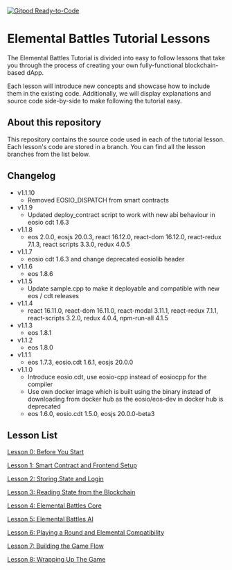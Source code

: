 [![Gitpod Ready-to-Code](https://img.shields.io/badge/Gitpod-Ready--to--Code-blue?logo=gitpod)](https://gitpod.io/#https://github.com/EOSIO/eosio-card-game-repo) 

# Elemental Battles Tutorial Lessons

The Elemental Battles Tutorial is divided into easy to follow lessons that take you through the process of creating your own fully-functional blockchain-based dApp.

Each lesson will introduce new concepts and showcase how to include them in the existing code. Additionally, we will display explanations and source code side-by-side to make following the tutorial easy.

## About this repository

This repository contains the source code used in each of the tutorial lesson. Each lesson's code are stored in a branch. You can find all the lesson branches from the list below.

## Changelog
- v1.1.10
  - Removed EOSIO_DISPATCH from smart contracts
- v1.1.9
  - Updated deploy_contract script to work with new abi behaviour in eosio cdt 1.6.3
- v1.1.8
  - eos 2.0.0, eosjs 20.0.3, react 16.12.0, react-dom 16.12.0, react-redux 7.1.3, react scripts 3.3.0, redux 4.0.5
- v1.1.7
  - eosio cdt 1.6.3 and change deprecated eosiolib header
- v1.1.6
  - eos 1.8.6
- v1.1.5
  - Update sample.cpp to make it deployable and compatible with new eos / cdt releases
- v1.1.4
  - react 16.11.0, react-dom 16.11.0, react-modal 3.11.1, react-redux 7.1.1, react-scripts 3.2.0, redux 4.0.4, npm-run-all 4.1.5
- v1.1.3
  - eos 1.8.1
- v1.1.2
  - eos 1.8.0
- v1.1.1
  - eos 1.7.3, eosio.cdt 1.6.1, eosjs 20.0.0
- v1.1.0
  - Introduce eosio.cdt, use eosio-cpp instead of eosiocpp for the compiler
  - Use own docker image which is built using the binary instead of downloading from docker hub as the eosio/eos-dev in docker hub is deprecated
  - eos 1.6.0, eosio.cdt 1.5.0, eosjs 20.0.0-beta3

## Lesson List

  [Lesson 0: Before You Start](https://github.com/EOSIO/eosio-card-game-repo/tree/lesson-0)

  [Lesson 1: Smart Contract and Frontend Setup](https://github.com/EOSIO/eosio-card-game-repo/tree/lesson-1)

  [Lesson 2: Storing State and Login](https://github.com/EOSIO/eosio-card-game-repo/tree/lesson-2)

  [Lesson 3: Reading State from the Blockchain](https://github.com/EOSIO/eosio-card-game-repo/tree/lesson-3)

  [Lesson 4: Elemental Battles Core](https://github.com/EOSIO/eosio-card-game-repo/tree/lesson-4)

  [Lesson 5: Elemental Battles AI](https://github.com/EOSIO/eosio-card-game-repo/tree/lesson-5)

  [Lesson 6: Playing a Round and Elemental Compatibility](https://github.com/EOSIO/eosio-card-game-repo/tree/lesson-6)

  [Lesson 7: Building the Game Flow](https://github.com/EOSIO/eosio-card-game-repo/tree/lesson-7)

  [Lesson 8: Wrapping Up The Game](https://github.com/EOSIO/eosio-card-game-repo/tree/lesson-8)
